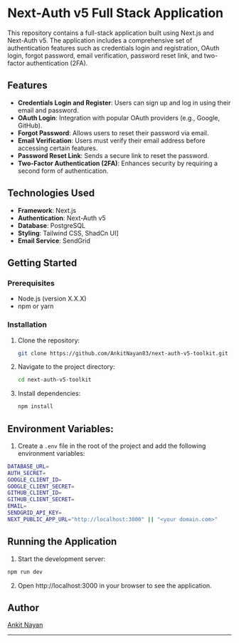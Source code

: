 # Next-Auth v5 Full Stack Application

This repository contains a full-stack application built using Next.js and Next-Auth v5. The application includes a comprehensive set of authentication features such as credentials login and registration, OAuth login, forgot password, email verification, password reset link, and two-factor authentication (2FA).

## Features

-   **Credentials Login and Register**: Users can sign up and log in using their email and password.
-   **OAuth Login**: Integration with popular OAuth providers (e.g., Google, GitHub).
-   **Forgot Password**: Allows users to reset their password via email.
-   **Email Verification**: Users must verify their email address before accessing certain features.
-   **Password Reset Link**: Sends a secure link to reset the password.
-   **Two-Factor Authentication (2FA)**: Enhances security by requiring a second form of authentication.

## Technologies Used

-   **Framework**: Next.js
-   **Authentication**: Next-Auth v5
-   **Database**: PostgreSQL
-   **Styling**: Tailwind CSS, ShadCn UI]
-   **Email Service**: SendGrid

## Getting Started

### Prerequisites

-   Node.js (version X.X.X)
-   npm or yarn

### Installation

1. Clone the repository:

    ```bash
    git clone https://github.com/AnkitNayan83/next-auth-v5-toolkit.git
    ```

2. Navigate to the project directory:

    ```bash
    cd next-auth-v5-toolkit
    ```

3. Install dependencies:

    ```bash
    npm install
    ```

## Environment Variables:

1. Create a `.env` file in the root of the project and add the following environment variables:

```bash
DATABASE_URL=
AUTH_SECRET=
GOOGLE_CLIENT_ID=
GOOGLE_CLIENT_SECRET=
GITHUB_CLIENT_ID=
GITHUB_CLIENT_SECRET=
EMAIL=
SENDGRID_API_KEY=
NEXT_PUBLIC_APP_URL="http://localhost:3000" || "<your domain.com>"
```

## Running the Application

1. Start the development server:

```bash
npm run dev
```

2. Open http://localhost:3000 in your browser to see the application.

## Author

[Ankit Nayan](https://github.com/AnkitNayan83)

---
